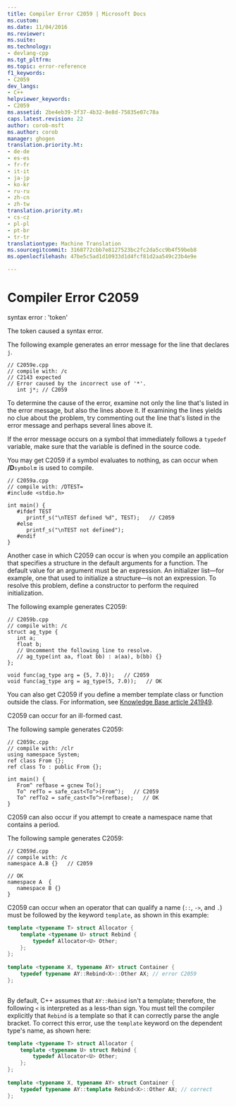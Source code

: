```yaml
---
title: Compiler Error C2059 | Microsoft Docs
ms.custom: 
ms.date: 11/04/2016
ms.reviewer: 
ms.suite: 
ms.technology:
- devlang-cpp
ms.tgt_pltfrm: 
ms.topic: error-reference
f1_keywords:
- C2059
dev_langs:
- C++
helpviewer_keywords:
- C2059
ms.assetid: 2be4eb39-3f37-4b32-8e8d-75835e07c78a
caps.latest.revision: 22
author: corob-msft
ms.author: corob
manager: ghogen
translation.priority.ht:
- de-de
- es-es
- fr-fr
- it-it
- ja-jp
- ko-kr
- ru-ru
- zh-cn
- zh-tw
translation.priority.mt:
- cs-cz
- pl-pl
- pt-br
- tr-tr
translationtype: Machine Translation
ms.sourcegitcommit: 3168772cbb7e8127523bc2fc2da5cc9b4f59beb8
ms.openlocfilehash: 47be5c5ad1d10933d1d4fcf81d2aa549c23b4e9e

---
```

# Compiler Error C2059
syntax error : 'token'  
  
 The token caused a syntax error.  
  
 The following example generates an error message for the line that declares `j`.  
  
```  
// C2059e.cpp  
// compile with: /c  
// C2143 expected  
// Error caused by the incorrect use of '*'.  
   int j*; // C2059   
```  
  
 To determine the cause of the error, examine not only the line that's listed in the error message, but also the lines above it. If examining the lines yields no clue about the problem, try commenting out the line that's listed in the error message and perhaps several lines above it.  
  
 If the error message occurs on a symbol that immediately follows a `typedef` variable, make sure that the variable is defined in the source code.  
  
 You may get C2059 if a symbol evaluates to nothing, as can occur when **/D**`symbol`**=** is used to compile.  
  
```  
// C2059a.cpp  
// compile with: /DTEST=  
#include <stdio.h>  
  
int main() {  
   #ifdef TEST  
      printf_s("\nTEST defined %d", TEST);   // C2059  
   #else  
      printf_s("\nTEST not defined");  
   #endif  
}  
```  
  
 Another case in which C2059 can occur is when you compile an application that specifies a structure in the default arguments for a function. The default value for an argument must be an expression. An initializer list—for example, one that used to initialize a structure—is not an expression.  To resolve this problem, define a constructor to perform the required initialization.  
  
 The following example generates C2059:  
  
```  
// C2059b.cpp  
// compile with: /c  
struct ag_type {  
   int a;  
   float b;  
   // Uncomment the following line to resolve.  
   // ag_type(int aa, float bb) : a(aa), b(bb) {}   
};  
  
void func(ag_type arg = {5, 7.0});   // C2059  
void func(ag_type arg = ag_type(5, 7.0));   // OK  
```  
  
 You can also get C2059 if you define a member template class or function outside the class. For information, see [Knowledge Base article 241949](http://support.microsoft.com/kb/241949).  
  
 C2059 can occur for an ill-formed cast.  
  
 The following sample generates C2059:  
  
```  
// C2059c.cpp  
// compile with: /clr  
using namespace System;  
ref class From {};  
ref class To : public From {};  
  
int main() {  
   From^ refbase = gcnew To();  
   To^ refTo = safe_cast<To^>(From^);   // C2059  
   To^ refTo2 = safe_cast<To^>(refbase);   // OK  
}  
```  
  
 C2059 can also occur if you attempt to create a namespace name that contains a period.  
  
 The following sample generates C2059:  
  
```  
// C2059d.cpp  
// compile with: /c  
namespace A.B {}   // C2059  
  
// OK  
namespace A  {  
   namespace B {}  
}  
```  
  
 C2059 can occur when an operator that can qualify a name (`::`, `->`, and `.`) must be followed by the keyword `template`, as shown in this example:  
  
```cpp  
template <typename T> struct Allocator {  
    template <typename U> struct Rebind {  
        typedef Allocator<U> Other;  
    };  
};  
  
template <typename X, typename AY> struct Container {  
    typedef typename AY::Rebind<X>::Other AX; // error C2059  
};  
  
```  
  
 By default, C++ assumes that `AY::Rebind` isn't a template; therefore, the following `<` is interpreted as a less-than sign.  You must tell the compiler explicitly that `Rebind` is a template so that it can correctly parse the angle bracket. To correct this error, use the `template` keyword on the dependent type's name, as shown here:  
  
```cpp  
template <typename T> struct Allocator {  
    template <typename U> struct Rebind {  
        typedef Allocator<U> Other;  
    };  
};  
  
template <typename X, typename AY> struct Container {  
    typedef typename AY::template Rebind<X>::Other AX; // correct  
};  
  
```


<!--HONumber=Jan17_HO2-->


